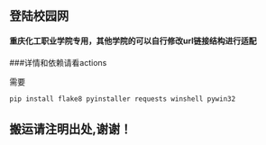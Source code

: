 ## 登陆校园网

#### 重庆化工职业学院专用，其他学院的可以自行修改url链接结构进行适配

###详情和依赖请看actions

需要

```python
pip install flake8 pyinstaller requests winshell pywin32
```

## 搬运请注明出处,谢谢！
